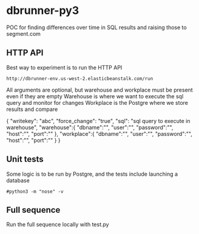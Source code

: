 # dbrunner-py3

POC for finding differences over time in SQL results and raising those to segment.com

HTTP API
--------------

Best way to experiment is to run the HTTP API

    http://dbrunner-env.us-west-2.elasticbeanstalk.com/run

All arguments are optional, but warehouse and workplace must be present even if they are empty
Warehouse is where we want to execute the sql query and monitor for changes
Workplace is the Postgre where we store results and compare

  {
    "writekey": "abc",
    "force_change": "true",
    "sql": "sql query to execute in warehouse",
    "warehouse":{
    	"dbname":"",
    	"user":"",
    	"password":"",
    	"host":"",
    	"port":""
    },
    "workplace":{
    	"dbname":"",
    	"user":"",
    	"password":"",
    	"host":"",
    	"port":""
    }
  }
  
  
Unit tests
--------------

Some logic is to be run by Postgre, and the tests include launching a database

    #python3 -m "nose" -v

Full sequence
--------------

Run the full sequence locally with test.py
